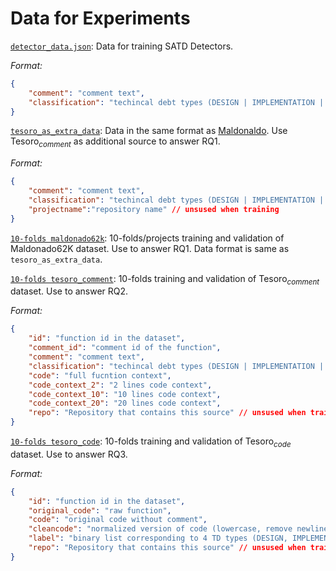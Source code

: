 # Data for Experiments

[`detector_data.json`](detector_data.json): Data for training SATD Detectors.

*Format:*
```json
{
    "comment": "comment text",
    "classification": "techincal debt types (DESIGN | IMPLEMENTATION | DEFECT | DOCUMENTATION | TEST | WITHOUT_CLASSIFICATION)"
}
```

[`tesoro_as_extra_data`](tesoro_as_extra_data.json): Data in the same format as [Maldonaldo](https://github.com/maldonado/tse.satd.data). Use $\text{Tesoro}_{comment}$ as additional source to answer RQ1.

*Format:*
```json
{
    "comment": "comment text",
    "classification": "techincal debt types (DESIGN | IMPLEMENTATION | DEFECT | DOCUMENTATION | TEST | WITHOUT_CLASSIFICATION)",
    "projectname":"repository name" // unsused when training
}
```

[`10-folds maldonado62k`](kfolds/maldonado62k/): 10-folds/projects training and validation of Maldonado62K dataset. Use to answer RQ1. Data format is same as `tesoro_as_extra_data`.

[`10-folds tesoro_comment`](kfolds/tesoro_comment/): 10-folds training and validation of  $\text{Tesoro}_{comment}$ dataset. Use to answer RQ2. 

*Format:*
```json
{
    "id": "function id in the dataset",
    "comment_id": "comment id of the function",
    "comment": "comment text",
    "classification": "techincal debt types (DESIGN | IMPLEMENTATION | DEFECT | DOCUMENTATION | TEST | NONSATD)",
    "code": "full fucntion context",
    "code_context_2": "2 lines code context",
    "code_context_10": "10 lines code context",
    "code_context_20": "20 lines code context",
    "repo": "Repository that contains this source" // unsused when training
}
```

[`10-folds tesoro_code`](kfolds/tesoro_code/): 10-folds training and validation of  $\text{Tesoro}_{code}$ dataset. Use to answer RQ3. 

*Format:*
```json
{
    "id": "function id in the dataset",
    "original_code": "raw function",
    "code": "original code without comment",
    "cleancode": "normalized version of code (lowercase, remove newline \n)",
    "label": "binary list corresponding to 4 TD types (DESIGN, IMPLEMENATION, DEFECT, TEST)",
    "repo": "Repository that contains this source" // unsused when training
}
```